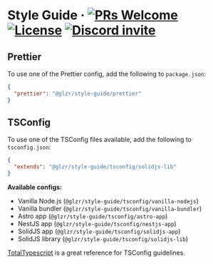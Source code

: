 # Style Guide &middot; [![PRs Welcome](https://img.shields.io/badge/PRs-welcome-brightgreen.svg)](https://github.com/glzr-io/actions/pulls) [![License](https://img.shields.io/github/license/glzr-io/actions)](https://github.com/glzr-io/actions/blob/main/LICENSE.md) [![Discord invite](https://img.shields.io/discord/1041662798196908052.svg?logo=discord&colorB=7289DA)](https://discord.gg/ud6z3qjRvM)

## Prettier

To use one of the Prettier config, add the following to `package.json`:

```json
{
  "prettier": "@glzr/style-guide/prettier"
}
```

## TSConfig

To use one of the TSConfig files available, add the following to `tsconfig.json`:

```json
{
  "extends": "@glzr/style-guide/tsconfig/solidjs-lib"
}
```

**Available configs:**

- Vanilla Node.js (`@glzr/style-guide/tsconfig/vanilla-nodejs`)
- Vanilla bundler (`@glzr/style-guide/tsconfig/vanilla-bundler`)
- Astro app (`@glzr/style-guide/tsconfig/astro-app`)
- NestJS app (`@glzr/style-guide/tsconfig/nestjs-app`)
- SolidJS app (`@glzr/style-guide/tsconfig/solidjs-app`)
- SolidJS library (`@glzr/style-guide/tsconfig/solidjs-lib`)

[TotalTypescript](https://www.totaltypescript.com/tsconfig-cheat-sheet) is a great reference for TSConfig guidelines.
